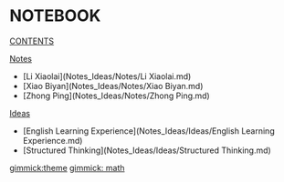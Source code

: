 # NOTEBOOK

[CONTENTS](navigation1.md)

[Notes]()

*   [Li Xiaolai](Notes_Ideas/Notes/Li Xiaolai.md)
*   [Xiao Biyan](Notes_Ideas/Notes/Xiao Biyan.md)
*   [Zhong Ping](Notes_Ideas/Notes/Zhong Ping.md)

[Ideas]()

*   [English Learning Experience](Notes_Ideas/Ideas/English Learning Experience.md)
*   [Structured Thinking](Notes_Ideas/Ideas/Structured Thinking.md)



[gimmick:theme](slate)
[gimmick: math]()


<script type="text/x-mathjax-config">
  MathJax.Hub.Config({
    tex2jax: {
      inlineMath: [ ['$','$'], ["\\(","\\)"] ],
      processEscapes: true
    }
  });
</script>

<script type="text/x-mathjax-config">
    MathJax.Hub.Config({
      tex2jax: {
        skipTags: ['script', 'noscript', 'style', 'textarea', 'pre', 'code']
      }
    });
</script>

<script type="text/x-mathjax-config">
    MathJax.Hub.Queue(function() {
        var all = MathJax.Hub.getAllJax(), i;
        for(i=0; i < all.length; i += 1) {
            all[i].SourceElement().parentNode.className += ' has-jax';
        }
    });
</script>

<script type="text/javascript"
   src="http://cdn.mathjax.org/mathjax/latest/MathJax.js?config=TeX-AMS-MML_HTMLorMML">
</script>

<script type="text/x-mathjax-config">
  MathJax.Hub.Config({ TeX: { extensions: ["color.js"] }});
</script>

